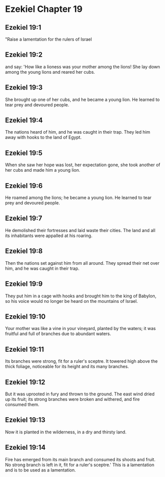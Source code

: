 # Ezekiel Chapter 19

## Ezekiel 19:1
"Raise a lamentation for the rulers of Israel

## Ezekiel 19:2
and say: 'How like a lioness was your mother among the lions! She lay down among the young lions and reared her cubs.

## Ezekiel 19:3
She brought up one of her cubs, and he became a young lion. He learned to tear prey and devoured people.

## Ezekiel 19:4
The nations heard of him, and he was caught in their trap. They led him away with hooks to the land of Egypt.

## Ezekiel 19:5
When she saw her hope was lost, her expectation gone, she took another of her cubs and made him a young lion.

## Ezekiel 19:6
He roamed among the lions; he became a young lion. He learned to tear prey and devoured people.

## Ezekiel 19:7
He demolished their fortresses and laid waste their cities. The land and all its inhabitants were appalled at his roaring.

## Ezekiel 19:8
Then the nations set against him from all around. They spread their net over him, and he was caught in their trap.

## Ezekiel 19:9
They put him in a cage with hooks and brought him to the king of Babylon, so his voice would no longer be heard on the mountains of Israel.

## Ezekiel 19:10
Your mother was like a vine in your vineyard, planted by the waters; it was fruitful and full of branches due to abundant waters.

## Ezekiel 19:11
Its branches were strong, fit for a ruler's sceptre. It towered high above the thick foliage, noticeable for its height and its many branches.

## Ezekiel 19:12
But it was uprooted in fury and thrown to the ground. The east wind dried up its fruit; its strong branches were broken and withered, and fire consumed them.

## Ezekiel 19:13
Now it is planted in the wilderness, in a dry and thirsty land.

## Ezekiel 19:14
Fire has emerged from its main branch and consumed its shoots and fruit. No strong branch is left in it, fit for a ruler's sceptre.' This is a lamentation and is to be used as a lamentation.
